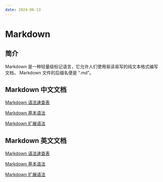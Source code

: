 ```yaml
---
date: 2024-06-13
---
```


# Markdown

## 简介

Markdown 是一种轻量级标记语言，它允许人们使用易读易写的纯文本格式编写文档， Markdown 文件的后缀名便是 “.md”。

## Markdown 中文文档

[Markdown 语法速查表][Markdown 语法速查表]

[Markdown 基本语法][Markdown 基本语法]

[Markdown 扩展语法][Markdown 扩展语法]

## Markdown 英文文档

[Markdown 语法速查表][Markdown cheat-sheet]

[Markdown 基本语法][Markdown basic-syntax]

[Markdown 扩展语法][Markdown extended-syntax]

[Markdown 语法速查表]: https://markdown.com.cn/cheat-sheet.html
[Markdown 基本语法]: https://markdown.com.cn/basic-syntax/
[Markdown 扩展语法]: https://markdown.com.cn/extended-syntax/

[Markdown cheat-sheet]: https://www.markdownguide.org/cheat-sheet/
[Markdown basic-syntax]: https://www.markdownguide.org/basic-syntax/
[Markdown extended-syntax]: https://www.markdownguide.org/extended-syntax/
